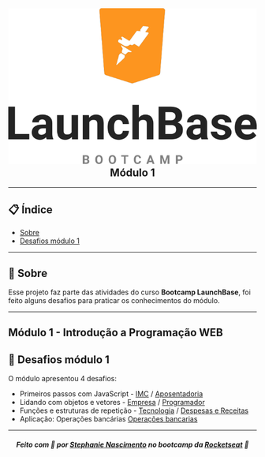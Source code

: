 <h2 align="center">
    <img src="wallpapper.png">
    <br>
    <b> Módulo 1</b> 
    </br>
</h2>

---

## 📋 Índice

- [Sobre](#sobre)
- [Desafios módulo  1](#desafio)

---
<a id="sobre"></a>
## 🔖 Sobre

Esse projeto faz parte das atividades do curso <strong>Bootcamp LaunchBase</strong>, foi feito alguns desafios para praticar os conhecimentos do módulo.

---
<h2 aling="center">      
    Módulo 1 - Introdução a Programação WEB
</h2> 

<a id="desafio"></a>
## 🚀 Desafios módulo 1

O módulo apresentou 4 desafios:

- Primeiros passos com JavaScript - [IMC](https://github.com/steephanie/launchbase-bootcamp-desafios/blob/master/Modulo01/imc.js) / [Aposentadoria](https://github.com/steephanie/launchbase-bootcamp-desafios/blob/master/Modulo01/aposentadoria.js)
- Lidando com objetos e vetores - [Empresa](empresa.js) / [Programador](programador.js)
- Funções e estruturas de repetição - [Tecnologia](tecnologia.js) / [Despesas e Receitas](despesas_receita.js)
- Aplicação: Operações bancárias [Operações bancarias](operacoes_bancarias.js)


---

<h5 align="center">
    Feito com 💜 por <a href="https://www.linkedin.com/in/stephanie-nascimento-71ab51152/" target="_blank">Stephanie Nascimento</a> no bootcamp da <a href="https://rocketseat.com.br/" target="_blank">Rocketseat</a> 🚀
</h5>
